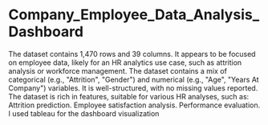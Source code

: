# Company_Employee_Data_Analysis_Dashboard
The dataset contains 1,470 rows and 39 columns. It appears to be focused on employee data, likely for an HR analytics use case, such as attrition analysis or workforce management.
The dataset contains a mix of categorical (e.g., "Attrition", "Gender") and numerical (e.g., "Age", "Years At Company") variables.
It is well-structured, with no missing values reported.
The dataset is rich in features, suitable for various HR analyses, such as:
Attrition prediction.
Employee satisfaction analysis.
Performance evaluation.
I used tableau for the dashboard visualization
